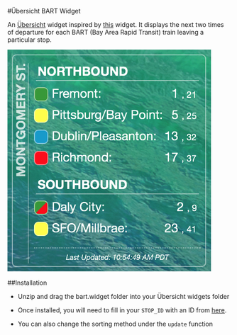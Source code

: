 #Übersicht BART Widget

An [Übersicht](http://tracesof.net/uebersicht) widget inspired by [this](https://github.com/joshuaswilcox/mbta-widget) widget. It displays the next two times of departure for each BART (Bay Area Rapid Transit) train leaving a particular stop.

![Übersicht BART Widget](readme.png)

##Installation

* Unzip and drag the bart.widget folder into your Übersicht widgets folder

* Once installed, you will need to fill in your `STOP_ID` with an ID from [here](http://api.bart.gov/docs/overview/abbrev.aspx).

* You can also change the sorting method under the `update` function
